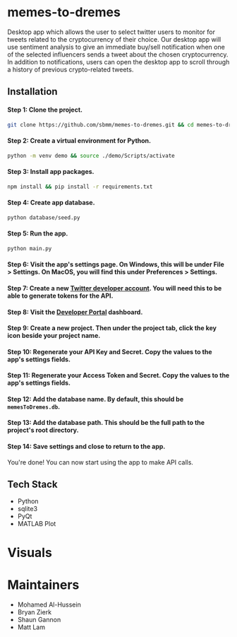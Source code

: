 # memes-to-dremes
Desktop app which allows the user to select twitter users to monitor for tweets related to the cryptocurrency of their choice. Our desktop app will use sentiment analysis to give an immediate buy/sell notification when one of the selected influencers sends a tweet about the chosen cryptocurrency. In addition to notifications, users can open the desktop app to scroll through a history of previous crypto-related tweets.

## Installation

#### Step 1: Clone the project.
```bash
git clone https://github.com/sbmm/memes-to-dremes.git && cd memes-to-dremes
```

#### Step 2: Create a virtual environment for Python.
```bash
python -m venv demo && source ./demo/Scripts/activate
```

#### Step 3: Install app packages.
```bash
npm install && pip install -r requirements.txt
```

#### Step 4: Create app database.
```bash
python database/seed.py
```

#### Step 5: Run the app.
```bash
python main.py
```

#### Step 6: Visit the app's settings page. On Windows, this will be under File > Settings. On MacOS, you will find this under Preferences > Settings.
#### Step 7: Create a new [Twitter developer account](https://developer.twitter.com/en/apply-for-access). You will need this to be able to generate tokens for the API.
#### Step 8: Visit the [Developer Portal](https://developer.twitter.com/en/portal/projects-and-apps) dashboard.
#### Step 9: Create a new project. Then under the project tab, click the key icon beside your project name.
#### Step 10: Regenerate your API Key and Secret. Copy the values to the app's settings fields.
#### Step 11: Regenerate your Access Token and Secret. Copy the values to the app's settings fields.
#### Step 12: Add the database name. By default, this should be `memesToDremes.db`.
#### Step 13: Add the database path. This should be the full path to the project's root directory.
#### Step 14: Save settings and close to return to the app. 

You're done! You can now start using the app to make API calls. 

## Tech Stack
* Python
* sqlite3
* PyQt
* MATLAB Plot

# Visuals

# Maintainers
* Mohamed Al-Hussein
* Bryan Zierk
* Shaun Gannon
* Matt Lam
